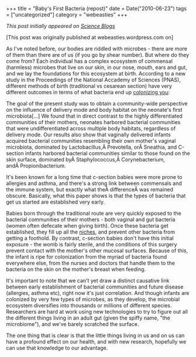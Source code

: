 +++
title = "Baby's First Bacteria (repost)"
date = Date("2010-06-23")
tags = ["uncategorized"]
category = "webeasties"
+++

_This post initially appeared on [Science Blogs](http://scienceblogs.com/webeasties)_

[This post was originally published at webeasties.wordpress.com on]

As I've noted before, our bodies are riddled with microbes - there are more of them than there are of us (if you go by shear number). But where do they come from? Each individual has a complex ecosystem of commensal (harmless) microbes that live on our skin, in our nose, mouth, ears and gut, and we lay the foundations for this ecosystem at birth. According to a new study in the Proceedings of the National Accademy of Sciences (PNAS), different methods of birth (traditional vs cesarean section) have very different outcomes in terms of what bacteria end up [colonizing you](http://www.pnas.org/content/early/2010/06/08/1002601107):

The goal of the present study was to obtain a community-wide perspective on the influence of delivery mode and body habitat on the neonate's first microbiota[...] We found that in direct contrast to the highly differentiated communities of their mothers, neonates harbored bacterial communities that were undifferentiated across multiple body habitats, regardless of delivery mode. Our results also show that vaginally delivered infants acquired bacterial communities resembling their own mother's vaginal microbiota, dominated by Lactobacillus,Â Prevotella, orÂ Sneathia, and C-section infants harbored bacterial communities similar to those found on the skin surface, dominated byÂ Staphylococcus,Â Corynebacterium, andÂ Propionibacterium.

It's been known for a long time that c-section babies were more prone to allergies and asthma, and there's a strong link between commensals and the immune system, but exactly what theÂ differenceÂ was remained obscure. 
Basically, what this paper shows is that the types of bacteria that get us started are established very early.

Babies born through the traditional route are very quickly exposed to the bacterial communities of their mothers - both vaginal and gut bacteria (women often defecate when giving birth). Once these bacteria get established, they fill up all the [niches](http://en.wikipedia.org/wiki/Ecological_niche), and prevent other bacteria from getting a foothold. By contrast, c-section babies don't have this initial exposure - the womb is fairly sterile, and the conditions of this surgery prevent contact with the mother's other mucosal surfaces. Because of this, the infant is ripe for colonization from the myriad of bacteria found everywhere else, from the nurses and doctors that handle them to the bacteria on the skin on the mother's breast when feeding.

It's important to note that we can't yet draw a distinct causative link between early establishment of bacterial communities and future disease (allergies, asthma etc), right now it's just correlation. And though infants are colonized by very few types of microbes, as they develop, the microbial ecosystem diversifies into thousands or millions of different species. Researchers are hard at work using new technologies to try to figure out all the different things living in an adult gut (given the spiffy name, "the microbiome"), and we've barely scratched the surface.

The one thing that is clear is that the little things living in us and on us can have a profound effect on our health, and with new research, hopefully we can use that knowledge to our advantage.

      
  

